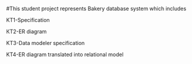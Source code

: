 #This student project represents Bakery database system which includes 

KT1-Specification 

КТ2-ER diagram

KT3-Data modeler specification

KT4-ER diagram translated into relational model
